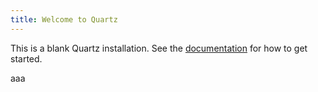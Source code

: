 ```yaml
---
title: Welcome to Quartz
---
```


This is a blank Quartz installation.
See the [documentation](https://quartz.jzhao.xyz) for how to get started.

aaa